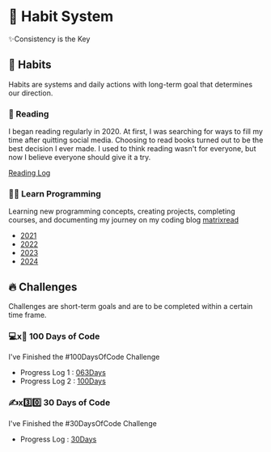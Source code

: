 # 🧭 Habit System
✨Consistency is the Key

## 📅 Habits
Habits are systems and daily actions with long-term goal that determines our direction.

### 📖 Reading
I began reading regularly in 2020. At first, I was searching for ways to fill my time after quitting social media. Choosing to read books turned out to be the best decision I ever made. I used to think reading wasn't for everyone, but now I believe everyone should give it a try.

[Reading Log](https://github.com/abhiramready/Habit-System/blob/main/Habits/Reading/Reading-Log.md)

### 👨‍💻 Learn Programming
Learning new programming concepts, creating projects, completing courses, and documenting my journey on my coding blog [matrixread](https://matrixread.com/)

* [2021](https://github.com/abhiramready/Habit-System/blob/main/Habits/LearnProgramming/2021.md)
* [2022](https://github.com/abhiramready/Habit-System/blob/main/Habits/LearnProgramming/2022.md)
* [2023](https://github.com/abhiramready/Habit-System/blob/main/Habits/LearnProgramming/2023.md)
* [2024](https://github.com/abhiramready/Habit-System/blob/main/Habits/LearnProgramming/2024.md)

## 🔥 Challenges
Challenges are short-term goals and are to be completed within a certain time frame.

### 💻x💯 100 Days of Code 
I've Finished the #100DaysOfCode Challenge 

* Progress Log 1 : [063Days](https://github.com/abhiramready/Habit-System/blob/main/Challenges/100DaysOfCode/1-100DaysOfCode.md)
* Progress Log 2 : [100Days](https://github.com/abhiramready/Habit-System/blob/main/Challenges/100DaysOfCode/2-100DaysOfCode.md)

### ✍x3️⃣0️⃣ 30 Days of Code 
I've Finished the #30DaysOfCode Challenge

* Progress Log : [30Days](https://github.com/abhiramready/Habit-System/blob/main/Challenges/30DaysOfCode/1-30DaysOfCode.md)
